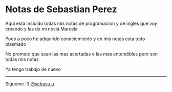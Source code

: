 # Notas de Sebastian Perez
Aqui esta incluido todas mis notas de programacion y de ingles que voy creando y las de mi novia Marcela    

Poco a poco he adquirido conociemiento y en mis notas esta todo plasmado

No prometo que sean las mas acertadas o las mas entendibles pero son todas mis notas

Ya tengo trabajo de nuevo

---

Sigueme :3 [@sebasu.u](https://www.instagram.com/sebassu.u/)
